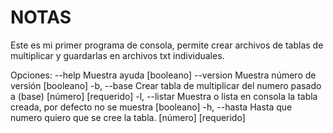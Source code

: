 # NOTAS
Este es mi primer programa de consola, permite crear archivos de tablas de multiplicar y guardarlas en archivos txt individuales.

Opciones:
      --help     Muestra ayuda                                        [booleano]
      --version  Muestra número de versión                            [booleano]
  -b, --base     Crear tabla de multiplicar del numero pasado a (base)
                                                            [número] [requerido]
  -l, --listar   Muestra o lista en consola la tabla creada, por defecto no se
                 muestra                                              [booleano]
  -h, --hasta    Hasta que numero quiero que se cree la tabla.
                                                            [número] [requerido]
